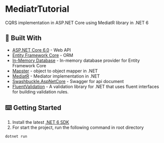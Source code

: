 # MediatrTutorial
CQRS implementation in ASP.NET Core using MediatR library in .NET 6


## 🧰 Built With

* [ASP.NET Core 6.0](https://docs.microsoft.com/en-us/aspnet/core) - Web API
* [Entity Framework Core](https://github.com/aspnet/EntityFrameworkCore) - ORM
* [In-Memory Database](https://www.nuget.org/packages/Microsoft.EntityFrameworkCore.InMemory) - In-memory database provider for Entity Framework Core
* [Mapster](https://github.com/MapsterMapper/Mapster) - object to object mapper in .NET
* [MediatR](https://github.com/jbogard/MediatR) - Mediator implementation in .NET
* [Swashbuckle.AspNetCore](https://github.com/domaindrivendev/Swashbuckle.AspNetCore) - Swagger for api document
* [FluentValidation](https://github.com/JeremySkinner/FluentValidation) - A validation library for .NET that uses fluent interfaces for building validation rules.

## ⌨️ Getting Started

1. Install the latest [.NET 6 SDK](https://dotnet.microsoft.com/download/dotnet/6.0)
2. For start the project, run the following command in root directory


```
dotnet run
```
